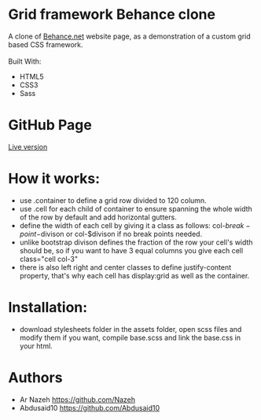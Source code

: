 # Grid framework Behance clone

A clone of [Behance.net](https://www.behance.net/) website page, as a demonstration of a custom grid based CSS framework.<br>
<br>
Built With:
* HTML5
* CSS3
* Sass

# GitHub Page
[Live version](https://nazeh.github.io/grid-framework-behance-clone/)

# How it works:
* use .container to define a grid row divided to 120 column.
* use .cell for each child of container to ensure spanning the whole width of the row by default and add horizontal gutters.
* define the width of each cell by giving it a class as follows: col-$break-point-$divison or col-$divison if no break points needed.
* unlike bootstrap divison defines the fraction of the row your cell's width should be, so if you want to have 3 equal columns you give each cell class="cell col-3"
* there is also left right and center classes to define justify-content property, that's why each cell has display:grid as well as the container.

# Installation:
* download stylesheets folder in the assets folder, open scss files and modify them if you want, compile base.scss and link the base.css in your html.

# Authors
* Ar Nazeh https://github.com/Nazeh
* Abdusaid10 https://github.com/Abdusaid10